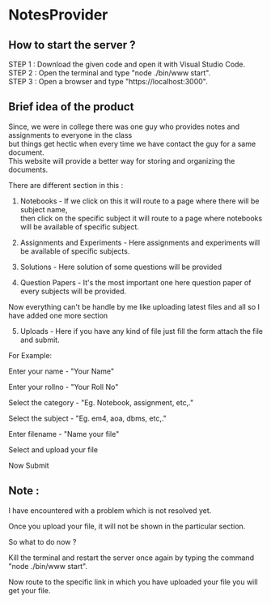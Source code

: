 # NotesProvider

## How to start the server ?
STEP 1 : Download the given code and open it with Visual Studio Code.<br>
STEP 2 : Open the terminal and type "node ./bin/www start".<br>
STEP 3 : Open a browser and type "https://localhost:3000".<br>

## Brief idea of the product
Since, we were in college there was one guy who provides notes and assignments to everyone in the class<br>
but things get hectic when every time we have contact the guy for a same document.<br>
This website will provide a better way for storing and organizing the documents.<br>

There are different section in this :<br>
1. Notebooks - If we click on this it will route to a page where there will be subject name, <br>
then click on the specific subject it will route to a page where notebooks will be available of specific subject.

2. Assignments and Experiments - Here assignments and experiments will be available of specific subjects.<br>

3. Solutions - Here solution of some questions will be provided

4. Question Papers - It's the most important one here question paper of every subjects will be provided.

Now everything can't be handle by me like uploading latest files and all so I have added one more section

5. Uploads - Here if you have any kind of file just fill the form attach the file and submit.

For Example: 

Enter your name - "Your Name"

Enter your rollno - "Your Roll No"

Select the category - "Eg. Notebook, assignment, etc,."

Select the subject - "Eg. em4, aoa, dbms, etc,."

Enter filename - "Name your file"

Select and upload your file

Now Submit


## Note : 
I have encountered with a problem which is not resolved yet.

Once you upload your file, it will not be shown in the particular section.

So what to do now ?

Kill the terminal and restart the server once again by typing the command "node ./bin/www start".

Now route to the specific link in which you have uploaded your file you will get your file.
